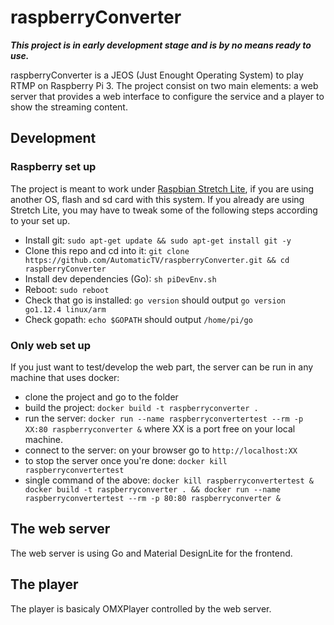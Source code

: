 # raspberryConverter

***This project is in early development stage and is by no means ready to use.***

raspberryConverter is a JEOS (Just Enought Operating System) to play RTMP on Raspberry Pi 3. The project consist on two main elements: a web server that provides a web interface to configure the service and a player to show the streaming content.

## Development

### Raspberry set up
The project is meant to work under [Raspbian Stretch Lite](https://www.raspberrypi.org/downloads/raspbian/), if you are using another OS, flash and sd card with this system. If you already are using Stretch Lite, you may have to tweak some of the following steps according to your set up.

* Install git: `sudo apt-get update && sudo apt-get install git -y`
* Clone this repo and cd into it: `git clone https://github.com/AutomaticTV/raspberryConverter.git && cd raspberryConverter`
* Install dev dependencies (Go): `sh piDevEnv.sh`
* Reboot: `sudo reboot`
* Check that go is installed: `go version` should output `go version go1.12.4 linux/arm`
* Check gopath: `echo $GOPATH` should output `/home/pi/go`


### Only web set up
If you just want to test/develop the web part, the server can be run in any machine that uses docker:

* clone the project and go to the folder
* build the project: `docker build -t raspberryconverter .`
* run the server: `docker run --name raspberryconvertertest --rm -p XX:80 raspberryconverter &` where XX is a port free on your local machine.
* connect to the server: on your browser go to `http://localhost:XX`
* to stop the server once you're done: `docker kill raspberryconvertertest`
* single command of the above: `docker kill raspberryconvertertest & docker build -t raspberryconverter . && docker run --name raspberryconvertertest --rm -p 80:80 raspberryconverter &`

## The web server

The web server is using Go and Material DesignLite for the frontend.

## The player

The player is basicaly OMXPlayer controlled by the web server.
